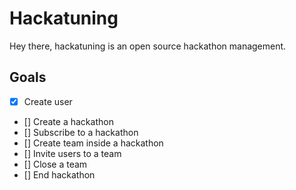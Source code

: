 # Hackatuning
Hey there, hackatuning is an open source hackathon management.

## Goals

- [x] Create user
- [] Create a hackathon
- [] Subscribe to a hackathon
- [] Create team inside a hackathon
- [] Invite users to a team
- [] Close a team
- [] End hackathon
